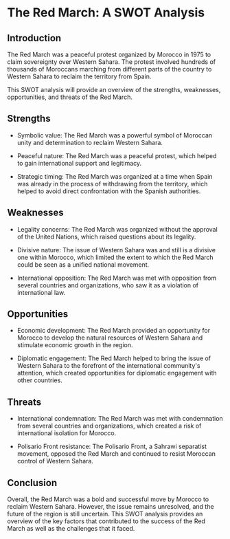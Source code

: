 # The Red March: A SWOT Analysis
## Introduction
The Red March was a peaceful protest organized by Morocco in 1975 to claim sovereignty over Western Sahara. The protest involved hundreds of thousands of Moroccans marching from different parts of the country to Western Sahara to reclaim the territory from Spain.

This SWOT analysis will provide an overview of the strengths, weaknesses, opportunities, and threats of the Red March.

## Strengths
* Symbolic value: The Red March was a powerful symbol of Moroccan unity and determination to reclaim Western Sahara.

* Peaceful nature: The Red March was a peaceful protest, which helped to gain international support and legitimacy.

* Strategic timing: The Red March was organized at a time when Spain was already in the process of withdrawing from the territory, which helped to avoid direct confrontation with the Spanish authorities.

## Weaknesses
* Legality concerns: The Red March was organized without the approval of the United Nations, which raised questions about its legality.

* Divisive nature: The issue of Western Sahara was and still is a divisive one within Morocco, which limited the extent to which the Red March could be seen as a unified national movement.

* International opposition: The Red March was met with opposition from several countries and organizations, who saw it as a violation of international law.

## Opportunities
* Economic development: The Red March provided an opportunity for Morocco to develop the natural resources of Western Sahara and stimulate economic growth in the region.

* Diplomatic engagement: The Red March helped to bring the issue of Western Sahara to the forefront of the international community's attention, which created opportunities for diplomatic engagement with other countries.

## Threats
* International condemnation: The Red March was met with condemnation from several countries and organizations, which created a risk of international isolation for Morocco.

* Polisario Front resistance: The Polisario Front, a Sahrawi separatist movement, opposed the Red March and continued to resist Moroccan control of Western Sahara.

## Conclusion
Overall, the Red March was a bold and successful move by Morocco to reclaim Western Sahara. However, the issue remains unresolved, and the future of the region is still uncertain. This SWOT analysis provides an overview of the key factors that contributed to the success of the Red March as well as the challenges that it faced.

